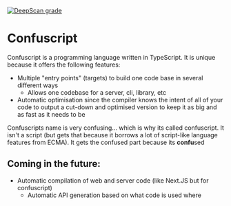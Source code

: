 [![DeepScan grade](https://deepscan.io/api/teams/12988/projects/16026/branches/412174/badge/grade.svg)](https://deepscan.io/dashboard#view=project&tid=12988&pid=16026&bid=412174)

# Confuscript

Confuscript is a programming language written in TypeScript. It is unique because it offers the following features:
 - Multiple "entry points" (targets) to build one code base in several different ways
   - Allows one codebase for a server, cli, library, etc
 - Automatic optimisation since the compiler knows the intent of all of your code to output a cut-down and optimised version to keep it as big and as fast as it needs to be

Confuscripts name is very confusing... which is why its called confuscript. It isn't a script (but gets that because it borrows a lot of script-like language features from ECMA). It gets the confused part because its **confu**sed

## Coming in the future:
 - Automatic compilation of web and server code (like Next.JS but for confuscript)
    - Automatic API generation based on what code is used where

